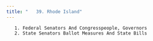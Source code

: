 ```yaml
---
title: "   39. Rhode Island"
---
```



       1. Federal Senators And Congresspeople, Governors
       2. State Senators Ballot Measures And State Bills
